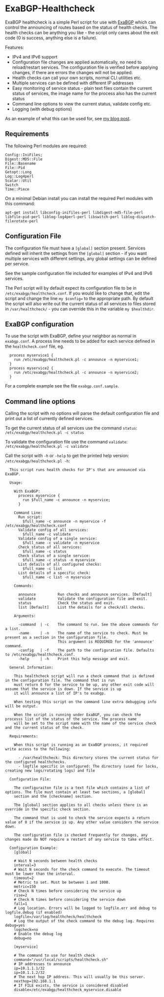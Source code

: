# ExaBGP-Healthcheck
ExaBGP healthcheck is a simple Perl script for use with [ExaBGP] which can control the announcing of routes based on the status of health checks. The health checks can be anything you like - the script only cares about the exit code (0 is success, anything else is a failure).

Features:
* IPv4 and IPv6 support
* Configuration file changes are applied automatically, no need to reload/restart services. The configuration file is verified before applying changes, if there are errors the changes will not be applied.
* Health checks can call your own scripts, normal CLI utilities etc.
* Multiple services can be defined with different IP addresses
* Easy monitoring of service status - plain text files contain the current status of services, the image name for the process also has the current status
* Command line options to view the current status, validate config etc.
* Logging (with debug options)

As an example of what this can be used for, see [my blog post].

## Requirements
The following Perl modules are required:
```
Config::IniFiles;
Digest::MD5::File
File::Basename
File::Pid
Getopt::Long
Log::Log4perl
Scalar::Util
Switch
Time::Piece
```
On a minimal Debian install you can install the required Perl modules with this command:
```
apt-get install libconfig-inifiles-perl libdigest-md5-file-perl libfile-pid-perl liblog-log4perl-perl libswitch-perl liblog-dispatch-filerotate-perl
```

## Configuration File
The configuration file must have a `[global]` section present. Services defined will inherit the settings from the `[global]` section - if you want multiple services with different settings, any global settings can be defined per service.

See the sample configuration file included for examples of IPv4 and IPv6 services.

The Perl script will by default expect its configuration file to be in `/etc/exabgp/healthcheck.conf`. If you would like to change that, edit the script and change the line `my $config=` to the appropriate path. By default the script will also write out the current status of all services to files stored in `/var/healthcheck/` - you can override this in the variable `my $healthdir`.

## ExaBGP configuration
To use the script with ExaBGP, define your neighbor as normal in `exabgp.conf`. A process line needs to be added for each service defined in the `healthcheck.conf` file, eg.
```
  process myservice1 {
    run /etc/exabgp/healthcheck.pl -c announce -n myservice1;
  }
  process myservice2 {
    run /etc/exabgp/healthcheck.pl -c announce -n myservice2;
  }
```

For a complete example see the file `exabgp.conf.sample`.

## Command line options
Calling the script with no options will parse the default configuration file and print out a list of currently defined services.

To get the current status of all services use the command `status`: `/etc/exabgp/healthcheck.pl -c status`

To validate the configuration file use the command `validate`: `/etc/exabgp/healthcheck.pl -c validate`

Call the script with `-h` or `-help` to get the printed help version: `/etc/exabgp/healthcheck.pl -h`:
```
  This script runs health checks for IP's that are announced via ExaBGP.

  Usage:

    With ExaBGP:
      process myservice {
        run $full_name -c announce -n myservice;
      }

    Command Line:
      Run script:
        $full_name -c announce -n myservice -f /etc/exabgp/healthcheck.conf
      Validate config of all services:
        $full_name -c validate
      Validate config of a single service:
        $full_name -c validate -n myservice
      Check status of all services:
        $full_name -c status
      Check status of a single service:
        $full_name -c status -n myservice
      List details of all configured checks:
        $full_name -c list
      List details of a specific check:
        $full_name -c list -n myservice

    Commands:

      announce          Run checks and announce services. [Default]
      validate          Validate the configuration file and exit.
      status            Check the status and exit.
      list [Default]    List the details for a check/all checks.

    Arguments:

      -command  | -c    The command to run. See the above commands for a list.
      -name     | -n    The name of the service to check. Must be present as a section in the configuration file.
                        This argument is REQUIRED for the 'announce' command.
      -config   | -f    The path to the configuration file. Defaults to /etc/exabgp/healthcheck.conf.
      -help     | -h    Print this help message and exit.

  General Information:

    This healthcheck script will run a check command that is defined in the configuration file. The command that is run
    must return 0 for the service to be up, any other exit code will assume that the service is down. If the service is up
    it will announce a list of IP's to exabgp.

    When testing this script on the command line extra debugging info will be output.

    When the script is running under ExaBGP, you can check the processs list of the status of the service. The process name
    will be set to the script name with the name of the service check and the current status of the check.

  Requirements:

    When this script is running as an ExaBGP process, it required write access to the following:

      - /var/healthcheck: This directory stores the current status for the configured healthchecks.
      - logfile specific in configured: The directory (used for locks, creating new logs/rotating logs) and file

  Configuration File:

    The configuraiton file is a text file which contains a list of options. The file must contain at least two sections, a [global]
    section and the [checkname] section.

    The [global] section applies to all checks unless there is an override in the specific check section.

    The command that is used to check the service expects a return value of 0 if the service is up. Any other value considers the service down.

    The configuration file is checked frequently for changes, any changes made do NOT require a restart of any service to take effect.

  Configuration Example:
    [global]

    # Wait N seconds between health checks
    interval=3
    # Wait N seconds for the check command to execute. The timeout must be lower than the interval.
    timeout=2
    # Metric to set. Must be between 1 and 1000.
    metric=150
    # Check N times before considering the service up
    rise=2
    # Check N times before considering the service down
    fall=1
    # Log location. Errors will be logged to logfile.err and debug to logfile.debug (if enabled)
    logfile=/var/log/healthcheck/healthcheck
    # Log the output of the check command to the debug log. Requires debug=yes
    logcheck=no
    # Enable the debug log
    debug=no

    [myservice]

    # The command to use for health check
    command="/usr/local/scripts/healthcheck.sh"
    # IP addresses to announce
    ip=10.1.1.1/32
    ip=10.1.1.2/32
    # The next hop IP address. This will usually be this server.
    nexthop=192.168.1.1
    # If FILE exists, the service is considered disabled
    disable=/etc/exabgp/healthcheck_myservice.disable
```

[//]: # (Links to other sites/projects)

   [ExaBGP]: <https://github.com/Exa-Networks/exabgp>
   [my blog post]: <https://sysadminblog.net/2016/04/exabgp-bgp-routing-health-checks/>
